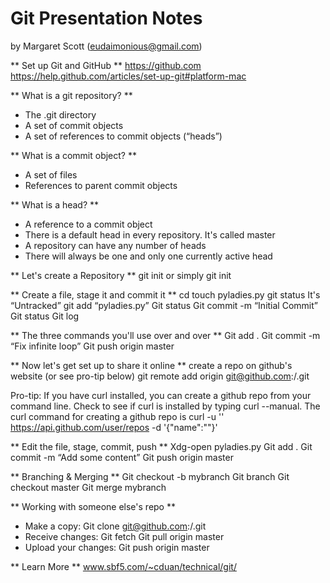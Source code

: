 
Git Presentation Notes
======================
by Margaret Scott (eudaimonious@gmail.com)

** Set up Git and GitHub **
https://github.com
https://help.github.com/articles/set-up-git#platform-mac

** What is a git repository? **
* The .git directory
* A set of commit objects
* A set of references to commit objects (“heads”)

** What is a commit object? **
* A set of files
* References to parent commit objects

** What is a head? **
* A reference to a commit object
* There is a default head in every repository. It's called master
* A repository can have any number of heads
* There will always be one and only one currently active head

** Let's create a Repository **
git init <newfoldername> or simply git init

** Create a file, stage it and commit it **
cd <newfoldername>
touch pyladies.py
git status
It's “Untracked”
git add “pyladies.py”
Git status
Git commit -m “Initial Commit”
Git status
Git log

** The three commands you'll use over and over **
Git add .
Git commit -m “Fix infinite loop”
Git push origin master

** Now let's get set up to share it online **
create a repo on github's website (or see pro-tip below)
git remote add origin git@github.com:<githubusername>/<reponame>.git

Pro-tip:
If you have curl installed, you can create a github repo from your command line. Check to see if curl is installed by typing curl --manual. The curl command for creating a github repo is 
curl -u '<githubusername>' https://api.github.com/user/repos -d '{"name":"<reponame>"}'

** Edit the file, stage, commit, push **
Xdg-open pyladies.py
Git add .
Git commit -m “Add some content”
Git push origin master

** Branching & Merging **
Git checkout -b mybranch
Git branch
Git checkout master
Git merge mybranch

** Working with someone else's repo **
* Make a copy:
Git clone git@github.com:<githubusername>/<reponame>.git
* Receive changes:
Git fetch
Git pull origin master
* Upload your changes:
Git push origin master 

** Learn More **
www.sbf5.com/~cduan/technical/git/‎